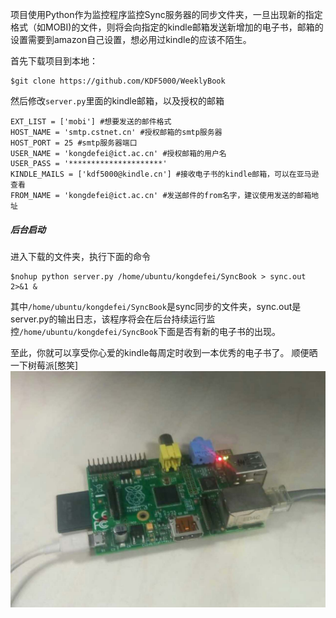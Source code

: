 项目使用Python作为监控程序监控Sync服务器的同步文件夹，一旦出现新的指定格式（如MOBI)的文件，则将会向指定的kindle邮箱发送新增加的电子书，邮箱的设置需要到amazon自己设置，想必用过kindle的应该不陌生。

首先下载项目到本地：
```
$git clone https://github.com/KDF5000/WeeklyBook
```

然后修改`server.py`里面的kindle邮箱，以及授权的邮箱

```
EXT_LIST = ['mobi'] #想要发送的邮件格式
HOST_NAME = 'smtp.cstnet.cn' #授权邮箱的smtp服务器
HOST_PORT = 25 #smtp服务器端口
USER_NAME = 'kongdefei@ict.ac.cn' #授权邮箱的用户名
USER_PASS = '*********************'
KINDLE_MAILS = ['kdf5000@kindle.cn'] #接收电子书的kindle邮箱，可以在亚马逊查看
FROM_NAME = 'kongdefei@ict.ac.cn' #发送邮件的from名字，建议使用发送的邮箱地址
```
##### 后台启动

进入下载的文件夹，执行下面的命令

```shell
$nohup python server.py /home/ubuntu/kongdefei/SyncBook > sync.out 2>&1 &
```

其中`/home/ubuntu/kongdefei/SyncBook`是sync同步的文件夹，sync.out是server.py的输出日志，该程序将会在后台持续运行监控`/home/ubuntu/kongdefei/SyncBook`下面是否有新的电子书的出现。


至此，你就可以享受你心爱的kindle每周定时收到一本优秀的电子书了。
顺便晒一下树莓派[憨笑]
![](raspberry.jpeg)
